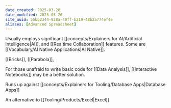 ```yaml
---
date_created: 2025-03-28
date_modified: 2025-05-26
site_uuid: 55bb2344-928a-40ff-b219-48b2a774ef4e
aliases: [Advanced Spreadsheet]
---
```


Usually employs significant [[concepts/Explainers for AI/Artificial Intelligence|AI]], and [[Realtime Collaboration]] features.  Some are [[Vocabulary/AI Native Applications|AI Native]].

[[Bricks]], [[Parabola]], 

For those unafraid to write basic code for [[Data Analysis]], [[Interactive Notebooks]] may be a better solution.  

Runs up against [[concepts/Explainers for Tooling/Database Apps|Database Apps]]

An alternative to [[Tooling/Products/Excel|Excel]]

